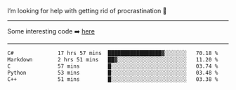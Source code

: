I’m looking for help with getting rid of procrastination 🤔

-----

Some interesting code :arrow_right: [here](https://github.com/zhen8838/playground)

-----

<!--START_SECTION:waka-->

```txt
C#              17 hrs 57 mins  █████████████████▓░░░░░░░   70.18 %
Markdown        2 hrs 51 mins   ██▓░░░░░░░░░░░░░░░░░░░░░░   11.20 %
C               57 mins         █░░░░░░░░░░░░░░░░░░░░░░░░   03.74 %
Python          53 mins         █░░░░░░░░░░░░░░░░░░░░░░░░   03.48 %
C++             51 mins         █░░░░░░░░░░░░░░░░░░░░░░░░   03.38 %
```

<!--END_SECTION:waka-->

<!--
**zhen8838/zhen8838** is a ✨ _special_ ✨ repository because its `README.md` (this file) appears on your GitHub profile.

Here are some ideas to get you started:

- 🔭 I’m currently working on ...
- 🌱 I’m currently learning ...
- 👯 I’m looking to collaborate on ...
 ...
- 💬 Ask me about ...
- 📫 How to reach me: ...
- 😄 Pronouns: ...
- ⚡ Fun fact: ...
-->
